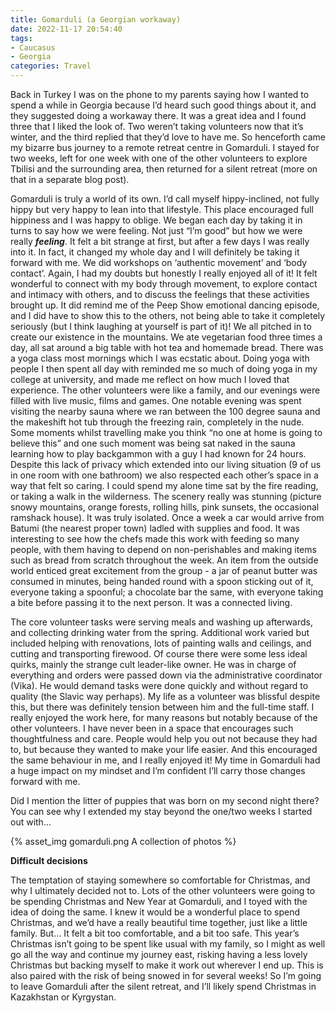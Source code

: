 ```yaml
---
title: Gomarduli (a Georgian workaway)
date: 2022-11-17 20:54:40
tags:
- Caucasus
- Georgia
categories: Travel
---
```

Back in Turkey I was on the phone to my parents saying how I wanted to spend a while in Georgia because I’d heard such good things about it, and they suggested doing a workaway there. It was a great idea and I found three that I liked the look of. Two weren’t taking volunteers now that it’s winter, and the third replied that they’d love to have me. So henceforth came my bizarre bus journey to a remote retreat centre in Gomarduli. I stayed for two weeks, left for one week with one of the other volunteers to explore Tbilisi and the surrounding area, then returned for a silent retreat (more on that in a separate blog post). 

Gomarduli is truly a world of its own. I’d call myself hippy-inclined, not fully hippy but very happy to lean into that lifestyle. This place encouraged full hippiness and I was happy to oblige. We began each day by taking it in turns to say how we were feeling. Not just “I’m good” but how we were really ***feeling***. It felt a bit strange at first, but after a few days I was really into it. In fact, it changed my whole day and I will definitely be taking it forward with me. We did workshops on ‘authentic movement’ and ‘body contact’. Again, I had my doubts but honestly I really enjoyed all of it! It felt wonderful to connect with my body through movement, to explore contact and intimacy with others, and to discuss the feelings that these activities brought up. It did remind me of the Peep Show emotional dancing episode, and I did have to show this to the others, not being able to take it completely seriously (but I think laughing at yourself is part of it)! We all pitched in to create our existence in the mountains. We ate vegetarian food three times a day, all sat around a big table with hot tea and homemade bread. There was a yoga class most mornings which I was ecstatic about. Doing yoga with people I then spent all day with reminded me so much of doing yoga in my college at university, and made me reflect on how much I loved that experience. The other volunteers were like a family, and our evenings were filled with live music, films and games. One notable evening was spent visiting the nearby sauna where we ran between the 100 degree sauna and the makeshift hot tub through the freezing rain, completely in the nude. Some moments whilst travelling make you think “no one at home is going to believe this” and one such moment was being sat naked in the sauna learning how to play backgammon with a guy I had known for 24 hours. Despite this lack of privacy which extended into our living situation (9 of us in one room with one bathroom) we also respected each other’s space in a way that felt so caring. I could spend my alone time sat by the fire reading, or taking a walk in the wilderness. The scenery really was stunning (picture snowy mountains, orange forests, rolling hills, pink sunsets, the occasional ramshack house). It was truly isolated. Once a week a car would arrive from Batumi (the nearest proper town) ladled with supplies and food. It was interesting to see how the chefs made this work with feeding so many people, with them having to depend on non-perishables and making items such as bread from scratch throughout the week. An item from the outside world enticed great excitement from the group - a jar of peanut butter was consumed in minutes, being handed round with a spoon sticking out of it, everyone taking a spoonful; a chocolate bar the same, with everyone taking a bite before passing it to the next person. It was a connected living.

The core volunteer tasks were serving meals and washing up afterwards, and collecting drinking water from the spring. Additional work varied but included helping with renovations, lots of painting walls and ceilings, and cutting and transporting firewood. Of course there were some less ideal quirks, mainly the strange cult leader-like owner. He was in charge of everything and orders were passed down via the administrative coordinator (Vika). He would demand tasks were done quickly and without regard to quality (the Slavic way perhaps). My life as a volunteer was blissful despite this, but there was definitely tension between him and the full-time staff. I really enjoyed the work here, for many reasons but notably because of the other volunteers. I have never been in a space that encourages such thoughtfulness and care. People would help you out not because they had to, but because they wanted to make your life easier. And this encouraged the same behaviour in me, and I really enjoyed it! My time in Gomarduli had a huge impact on my mindset and I’m confident I’ll carry those changes forward with me. 

Did I mention the litter of puppies that was born on my second night there? You can see why I extended my stay beyond the one/two weeks I started out with…

{% asset_img gomarduli.png A collection of photos %}

**Difficult decisions**

The temptation of staying somewhere so comfortable for Christmas, and why I ultimately decided not to. Lots of the other volunteers were going to be spending Christmas and New Year at Gomarduli, and I toyed with the idea of doing the same. I knew it would be a wonderful place to spend Christmas, and we’d have a really beautiful time together, just like a little family. But… It felt a bit too comfortable, and a bit too safe. This year’s Christmas isn’t going to be spent like usual with my family, so I might as well go all the way and continue my journey east, risking having a less lovely Christmas but backing myself to make it work out wherever I end up. This is also paired with the risk of being snowed in for several weeks! So I’m going to leave Gomarduli after the silent retreat, and I’ll likely spend Christmas in Kazakhstan or Kyrgystan.